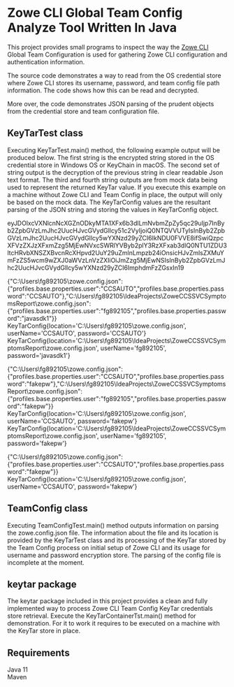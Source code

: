 # Zowe CLI Global Team Config Analyze Tool Written In Java
  
This project provides small programs to inspect the way the [Zowe CLI](https://github.com/zowe/zowe-cli]) Global Team Configuration is used for gathering Zowe CLI configuration and authentication information.  

The source code demonstrates a way to read from the OS credential store where Zowe CLI stores its username, password, and team config file path information. The code shows how this can be read and decrypted.  
  
More over, the code demonstrates JSON parsing of the prudent objects from the credential store and team configuration file.  
  
## KeyTarTest class

Executing KeyTarTest.main() method, the following example output will be produced below. The first string is the encrypted string stored in the OS credential store in Windows OS or KeyChain in macOS. The second set of string output is the decryption of the previous string in clear readable Json text format. The third and fourth string outputs are from mock data being used to represent the returned KeyTar value. If you execute this example on a machine without Zowe CLI and Team Config in place, the output will only be based on the mock data. The KeyTarConfig values are the resultant parsing of the JSON string and storing the values in KeyTarConfig object.   

eyJDOlxcVXNlcnNcXGZnODkyMTA1XFx6b3dlLmNvbmZpZy5qc29uIjp7InByb2ZpbGVzLmJhc2UucHJvcGVydGllcy51c2VyIjoiQ0NTQVVUTyIsInByb2ZpbGVzLmJhc2UucHJvcGVydGllcy5wYXNzd29yZCI6IkNDU0FVVE8ifSwiQzpcXFVzZXJzXFxmZzg5MjEwNVxcSWRlYVByb2plY3RzXFxab3dlQ0NTU1ZDU3ltcHRvbXNSZXBvcnRcXHpvd2UuY29uZmlnLmpzb24iOnsicHJvZmlsZXMuYmFzZS5wcm9wZXJ0aWVzLnVzZXIiOiJmZzg5MjEwNSIsInByb2ZpbGVzLmJhc2UucHJvcGVydGllcy5wYXNzd29yZCI6ImphdmFzZGsxIn19

{"C:\\Users\\fg892105\\zowe.config.json":{"profiles.base.properties.user":"CCSAUTO","profiles.base.properties.password":"CCSAUTO"},"C:\\Users\\fg892105\\IdeaProjects\\ZoweCCSSVCSymptomsReport\\zowe.config.json":{"profiles.base.properties.user":"fg892105","profiles.base.properties.password":"javasdk1"}}
KeyTarConfig{location='C:\Users\fg892105\zowe.config.json', userName='CCSAUTO', password='CCSAUTO'}
KeyTarConfig{location='C:\Users\fg892105\IdeaProjects\ZoweCCSSVCSymptomsReport\zowe.config.json', userName='fg892105', password='javasdk1'}

{"C:\\Users\\fg892105\\zowe.config.json":{"profiles.base.properties.user":"CCSAUTO","profiles.base.properties.password":"fakepw"},"C:\\Users\\fg892105\\IdeaProjects\\ZoweCCSSVCSymptomsReport\\zowe.config.json":{"profiles.base.properties.user":"fg892105","profiles.base.properties.password":"fakepw"}}
KeyTarConfig{location='C:\Users\fg892105\zowe.config.json', userName='CCSAUTO', password='fakepw'}
KeyTarConfig{location='C:\Users\fg892105\IdeaProjects\ZoweCCSSVCSymptomsReport\zowe.config.json', userName='fg892105', password='fakepw'}

{"C:\\Users\\fg892105\\zowe.config.json":{"profiles.base.properties.user":"CCSAUTO","profiles.base.properties.password":"fakepw"}}
KeyTarConfig{location='C:\Users\fg892105\zowe.config.json', userName='CCSAUTO', password='fakepw'}
  
## TeamConfig class  
  
Executing TeamConfigTest.main() method outputs information on parsing the zowe.config.json file. The information about the file and its location is provided by the KeyTarTest class and its processing of the KeyTar stored by the Team Config process on initial setup of Zowe CLI and its usage for username and password encryption store. The parsing of the config file is incomplete at the moment.  
  
## keytar package  
  
The keytar package included in this project provides a clean and fully implemented way to process Zowe CLI Team Config KeyTar credentials store retrieval. Execute the KeyTarContainerTst.main() method for demonstration. For it to work it requires to be executed on a machine with the KeyTar store in place.  
    
## Requirements  
  
  Java 11  
  Maven  
   
  

